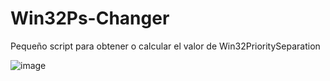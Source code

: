 # Win32Ps-Changer
Pequeño script para obtener o calcular el valor de Win32PrioritySeparation

![image](https://github.com/LuSlower/Win32Ps-Changer/assets/148411728/5df94fae-3034-49f3-b20a-92c46811f65c)
